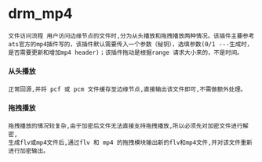 # drm_mp4
    文件访问流程 用户访问边缘节点的文件时,分为从头播放和拖拽播放两种情况。该插件主要参考ats官方的mp4插件写的，该插件默认需要传入一个参数（秘钥），选填参数(0/1 ---生成时，是否需要更新和增加mp4 header)；该插件拖动是根据range 请求大小来的，不是时间。

#### 从头播放
    正常回源,并将 pcf 或 pcm 文件缓存至边缘节点,直接输出该文件即可,不需做额外处理。 

#### 拖拽播放
    拖拽播放的情况较复杂,由于加密后文件无法直接支持拖拽播放,所以必须先对加密文件进行解密,
    生成flv或mp4文件后,通过flv 和 mp4 的拖拽模块输出新的flv和mp4文件,并对该文件重新进行加密输出。
    

